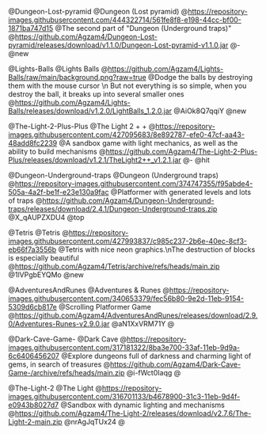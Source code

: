 @Dungeon-Lost-pyramid
@Dungeon (Lost pyramid)
@https://repository-images.githubusercontent.com/444322714/561fe8f8-e198-44cc-bf00-1871ba747d15
@The second part of "Dungeon (Underground traps)"
@https://github.com/Agzam4/Dungeon-Lost-pyramid/releases/download/v1.1.0/Dungeon-Lost-pyramid-v1.1.0.jar
@-
@new

@Lights-Balls
@Lights Balls
@https://github.com/Agzam4/Lights-Balls/raw/main/background.png?raw=true
@Dodge the balls by destroying them with the mouse cursor \n But not everything is so simple, when you destroy the ball, it breaks up into several smaller ones
@https://github.com/Agzam4/Lights-Balls/releases/download/v1.2.0/LightBalls_1.2.0.jar
@AiOk8Q7qqiY
@new

@The-Light-2-Plus-Plus
@The Light 2 + +
@https://repository-images.githubusercontent.com/427095683/8e892787-efe0-47cf-aa43-48add8fc2239
@A sandbox game with light mechanics, as well as the ability to build mechanisms
@https://github.com/Agzam4/The-Light-2-Plus-Plus/releases/download/v1.2.1/TheLight2++_v1.2.1.jar 
@-
@hit

@Dungeon-Underground-traps
@Dungeon (Underground traps)
@https://repository-images.githubusercontent.com/374747355/f95abde4-505a-4a2f-be1f-e23e130a9fac
@Platformer with generated levels and lots of traps
@https://github.com/Agzam4/Dungeon-Underground-traps/releases/download/2.4.1/Dungeon-Underground-traps.zip
@X_qAUPZXDU4
@top

@Tetris
@Tetris
@https://repository-images.githubusercontent.com/427993837/c985c237-2b6e-40ec-8cf3-eb66f7a3556b
@Tetris with nice neon graphics.\nThe destruction of blocks is especially beautiful
@https://github.com/Agzam4/Tetris/archive/refs/heads/main.zip
@1lVPgbEYQMo
@new

@AdventuresAndRunes
@Adventures & Runes
@https://repository-images.githubusercontent.com/340653379/fec56b80-9e2d-11eb-9154-5309d6cb817e
@Scrolling Platformer Game
@https://github.com/Agzam4/AdventuresAndRunes/releases/download/2.9.0/Adventures-Runes-v2.9.0.jar
@aN1XxVRM71Y
@

@Dark-Cave-Game-
@Dark Cave
@https://repository-images.githubusercontent.com/317181322/8ba3e700-33af-11eb-9d9a-6c6406456207
@Explore dungeons full of darkness and charming light of gems, in search of treasures
@https://github.com/Agzam4/Dark-Cave-Game-/archive/refs/heads/main.zip
@i-fWct0Iaqg
@

@The-Light-2
@The Light
@https://repository-images.githubusercontent.com/316701133/b4678900-31c3-11eb-9d4f-e0943b8027d7
@Sandbox with dynamic lighting and mechanisms
@https://github.com/Agzam4/The-Light-2/releases/download/v2.7.6/The-Light-2-main.zip
@nrAgJqTUx24
@
